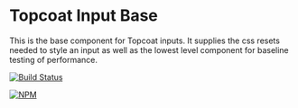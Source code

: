 Topcoat Input Base
==================

This is the base component for Topcoat inputs.
It supplies the css resets needed to style an input as well as the lowest level
component for baseline testing of performance.

[![Build Status](https://travis-ci.org/topcoat/input-base.png?branch=fixes)](https://travis-ci.org/topcoat/input-base)

[![NPM](https://nodei.co/npm/topcoat-input-base.png)](https://nodei.co/npm/topcoat-input-base/)

